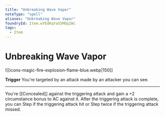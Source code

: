 ```yaml
---
title: "Unbreaking Wave Vapor"
noteType: "spell"
aliases: "Unbreaking Wave Vapor"
foundryId: Item.wYEdKqYaS5MQqIWc
tags:
  - Item
---
```


# Unbreaking Wave Vapor
![[icons-magic-fire-explosion-flame-blue.webp|150]]

**Trigger** You're targeted by an attack made by an attacker you can see.

* * *

You're [[Concealed]] against the triggering attack and gain a +2 circumstance bonus to AC against it. After the triggering attack is complete, you can Step if the triggering attack hit or Step twice if the triggering attack missed.
